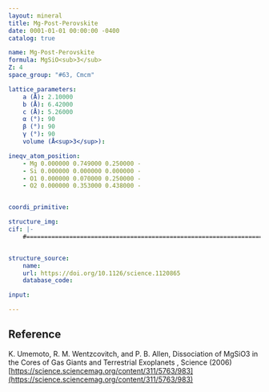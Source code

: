 ```yaml
---
layout: mineral
title: Mg-Post-Perovskite
date: 0001-01-01 00:00:00 -0400
catalog: true

name: Mg-Post-Perovskite
formula: MgSiO<sub>3</sub>
Z: 4
space_group: "#63, Cmcm"

lattice_parameters:
    a (Å): 2.10000
    b (Å): 6.42000
    c (Å): 5.26000
    α (°): 90
    β (°): 90
    γ (°): 90
    volume (Å<sup>3</sup>): 

ineqv_atom_position: 
    - Mg 0.000000 0.749000 0.250000 -
    - Si 0.000000 0.000000 0.000000 -
    - O1 0.000000 0.070000 0.250000 -
    - O2 0.000000 0.353000 0.438000 -


coordi_primitive: 

structure_img: 
cif: |-
    #======================================================================\n\n# CRYSTAL DATA\n\n#----------------------------------------------------------------------\n\ndata_VESTA_phase_1\n\n\n_chemical_name_common                  ''\n_cell_length_a                         2.10000\n_cell_length_b                         6.42000\n_cell_length_c                         5.26000\n_cell_angle_alpha                      90\n_cell_angle_beta                       90\n_cell_angle_gamma                      90\n_space_group_name_H-M_alt              'C m c m'\n_space_group_IT_number                 63\n\nloop_\n_space_group_symop_operation_xyz\n   'x, y, z'\n   '-x, -y, -z'\n   '-x, -y, z+1/2'\n   'x, y, -z+1/2'\n   '-x, y, -z+1/2'\n   'x, -y, z+1/2'\n   'x, -y, -z'\n   '-x, y, z'\n   'x+1/2, y+1/2, z'\n   '-x+1/2, -y+1/2, -z'\n   '-x+1/2, -y+1/2, z+1/2'\n   'x+1/2, y+1/2, -z+1/2'\n   '-x+1/2, y+1/2, -z+1/2'\n   'x+1/2, -y+1/2, z+1/2'\n   'x+1/2, -y+1/2, -z'\n   '-x+1/2, y+1/2, z'\n\nloop_\n   _atom_site_label\n   _atom_site_occupancy\n   _atom_site_fract_x\n   _atom_site_fract_y\n   _atom_site_fract_z\n   _atom_site_adp_type\n   _atom_site_B_iso_or_equiv\n   _atom_site_type_symbol\n   Mg         1.0     0.000000      0.749000      0.250000     Biso  1.000000 Mg\n   Si         1.0     0.000000      0.000000      0.000000     Biso  1.000000 Si\n   O1         1.0     0.000000      0.070000      0.250000     Biso  1.000000 O\n   O2         1.0     0.000000      0.353000      0.438000     Biso  1.000000 O\n


structure_source: 
    name:
    url: https://doi.org/10.1126/science.1120865
    database_code: 

input:

---
```


## Reference

K. Umemoto, R. M. Wentzcovitch, and P. B. Allen, Dissociation of MgSiO3 in the Cores of Gas Giants and Terrestrial Exoplanets , Science (2006) [https://science.sciencemag.org/content/311/5763/983](https://science.sciencemag.org/content/311/5763/983)